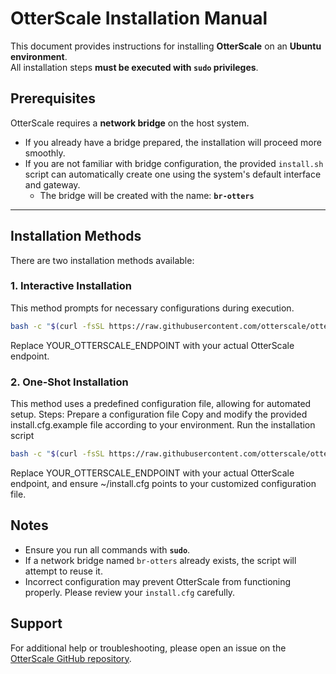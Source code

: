 # OtterScale Installation Manual

This document provides instructions for installing **OtterScale** on an **Ubuntu environment**.  
All installation steps **must be executed with `sudo` privileges**.

## Prerequisites

OtterScale requires a **network bridge** on the host system.  

- If you already have a bridge prepared, the installation will proceed more smoothly.  
- If you are not familiar with bridge configuration, the provided `install.sh` script can automatically create one using the system's default interface and gateway.  
  - The bridge will be created with the name: **`br-otters`**

---

## Installation Methods

There are two installation methods available:

### 1. Interactive Installation

This method prompts for necessary configurations during execution.

```bash
bash -c "$(curl -fsSL https://raw.githubusercontent.com/otterscale/otterscale/refs/heads/main/scripts/install.sh)" -- url=YOUR_OTTERSCALE_ENDPOINT
```
Replace YOUR_OTTERSCALE_ENDPOINT with your actual OtterScale endpoint.

### 2. One-Shot Installation
This method uses a predefined configuration file, allowing for automated setup.
Steps:
Prepare a configuration file
Copy and modify the provided install.cfg.example file according to your environment.
Run the installation script

```bash
bash -c "$(curl -fsSL https://raw.githubusercontent.com/otterscale/otterscale/refs/heads/main/scripts/install.sh)" -- url=YOUR_OTTERSCALE_ENDPOINT config=~/install.cfg
```
Replace YOUR_OTTERSCALE_ENDPOINT with your actual OtterScale endpoint, and ensure ~/install.cfg points to your customized configuration file.

## Notes

- Ensure you run all commands with **`sudo`**.  
- If a network bridge named `br-otters` already exists, the script will attempt to reuse it.  
- Incorrect configuration may prevent OtterScale from functioning properly. Please review your `install.cfg` carefully.

## Support

For additional help or troubleshooting, please open an issue on the [OtterScale GitHub repository](https://github.com/otterscale/otterscale).
